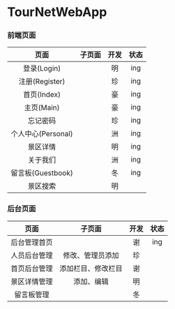 # TourNetWebApp
### 前端页面
| 页面 | 子页面 | 开发 | 状态 |
| :-: | :-: | :-: | :-: |
| 登录(Login) |  | 明 | ing |
| 注册(Register) |  | 珍 | ing |
| 首页(Index) |  | 豪 | ing |
| 主页(Main) |  | 豪 | ing |
| 忘记密码 |  | 珍 | ing |
| 个人中心(Personal) |  | 洲 | ing |
| 景区详情 |  | 明 | ing |
| 关于我们 |  | 洲 | ing |
| 留言板(Guestbook) |  | 冬 | ing |
| 景区搜索 |  | 明 |  |
### 后台页面
| 页面 | 子页面 | 开发 | 状态 |
| :-: | :-: | :-: | :-: |
| 后台管理首页 |  | 谢 | ing |
| 人员后台管理 | 修改、管理员添加 | 珍 |  |
| 首页后台管理 | 添加栏目、修改栏目 | 谢 |  |
| 景区详情管理 | 添加、编辑 | 明 |  |
| 留言板管理 |  | 冬 |  |
